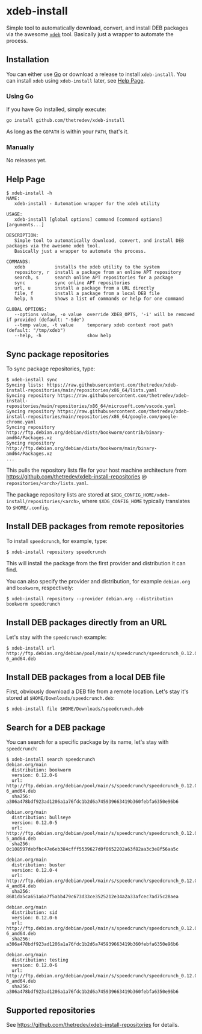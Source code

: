 # xdeb-install

Simple tool to automatically download, convert, and install DEB packages via the awesome [`xdeb`](https://github.com/toluschr/xdeb) tool. Basically just a wrapper to automate the process.

## Installation

You can either use [Go](https://go.dev/) or download a release to install `xdeb-install`. You can install `xdeb` using `xdeb-install` later, see [Help Page](#help-page).

### Using Go

If you have Go installed, simply execute:
```
go install github.com/thetredev/xdeb-install
```

As long as the `GOPATH` is within your `PATH`, that's it.

### Manually

No releases yet.

## Help Page

```
$ xdeb-install -h
NAME:
   xdeb-install - Automation wrapper for the xdeb utility

USAGE:
   xdeb-install [global options] command [command options] [arguments...]

DESCRIPTION:
   Simple tool to automatically download, convert, and install DEB packages via the awesome xdeb tool.
   Basically just a wrapper to automate the process.

COMMANDS:
   xdeb           installs the xdeb utility to the system
   repository, r  install a package from an online APT repository
   search, s      search online APT repositories for a package
   sync           sync online APT repositories
   url, u         install a package from a URL directly
   file, f        install a package from a local DEB file
   help, h        Shows a list of commands or help for one command

GLOBAL OPTIONS:
   --options value, -o value  override XDEB_OPTS, '-i' will be removed if provided (default: "-Sde")
   --temp value, -t value     temporary xdeb context root path (default: "/tmp/xdeb")
   --help, -h                 show help
```

## Sync package repositories

To sync package repositories, type:
```
$ xdeb-install sync
Syncing lists: https://raw.githubusercontent.com/thetredev/xdeb-install-repositories/main/repositories/x86_64/lists.yaml
Syncing repository https://raw.githubusercontent.com/thetredev/xdeb-install-repositories/main/repositories/x86_64/microsoft.com/vscode.yaml
Syncing repository https://raw.githubusercontent.com/thetredev/xdeb-install-repositories/main/repositories/x86_64/google.com/google-chrome.yaml
Syncing repository http://ftp.debian.org/debian/dists/bookworm/contrib/binary-amd64/Packages.xz
Syncing repository http://ftp.debian.org/debian/dists/bookworm/main/binary-amd64/Packages.xz
...
```

This pulls the repository lists file for your host machine architecture from https://github.com/thetredev/xdeb-install-repositories @ `repositories/<arch>/lists.yaml`.

The package repository lists are stored at `$XDG_CONFIG_HOME/xdeb-install/repositories/<arch>`, where `$XDG_CONFIG_HOME` typically translates to `$HOME/.config`.

## Install DEB packages from remote repositories

To install `speedcrunch`, for example, type:
```
$ xdeb-install repository speedcrunch
```

This will install the package from the first provider and distribution it can find.

You can also specify the provider and distribution, for example `debian.org` and `bookworm`, respectively:
```
$ xdeb-install repository --provider debian.org --distribution bookworm speedcrunch
```

## Install DEB packages directly from an URL

Let's stay with the `speedcrunch` example:
```
$ xdeb-install url http://ftp.debian.org/debian/pool/main/s/speedcrunch/speedcrunch_0.12.0-6_amd64.deb
```

## Install DEB packages from a local DEB file

First, obviously download a DEB file from a remote location. Let's stay it's stored at `$HOME/Downloads/speedcrunch.deb`:
```
$ xdeb-install file $HOME/Downloads/speedcrunch.deb
```

## Search for a DEB package

You can search for a specific package by its name, let's stay with `speedcrunch`:

```
$ xdeb-install search speedcrunch
debian.org/main
  distribution: bookworm
  version: 0.12.0-6
  url: http://ftp.debian.org/debian/pool/main/s/speedcrunch/speedcrunch_0.12.0-6_amd64.deb
  sha256: a306a478bdf923ad1206a1a76fdc1b2d6a745939663419b360febfa6350e96b6

debian.org/main
  distribution: bullseye
  version: 0.12.0-5
  url: http://ftp.debian.org/debian/pool/main/s/speedcrunch/speedcrunch_0.12.0-5_amd64.deb
  sha256: 0c108597debfbc47e6eb384cfff5539627d0f0652202a63f82aa3c3e8f56aa5c

debian.org/main
  distribution: buster
  version: 0.12.0-4
  url: http://ftp.debian.org/debian/pool/main/s/speedcrunch/speedcrunch_0.12.0-4_amd64.deb
  sha256: 8681da5ca651a6a7f5abb479c673d33ce3525212e34a2a33afcec7ad75c28aea

debian.org/main
  distribution: sid
  version: 0.12.0-6
  url: http://ftp.debian.org/debian/pool/main/s/speedcrunch/speedcrunch_0.12.0-6_amd64.deb
  sha256: a306a478bdf923ad1206a1a76fdc1b2d6a745939663419b360febfa6350e96b6

debian.org/main
  distribution: testing
  version: 0.12.0-6
  url: http://ftp.debian.org/debian/pool/main/s/speedcrunch/speedcrunch_0.12.0-6_amd64.deb
  sha256: a306a478bdf923ad1206a1a76fdc1b2d6a745939663419b360febfa6350e96b6
```

## Supported repositories

See https://github.com/thetredev/xdeb-install-repositories for details.
